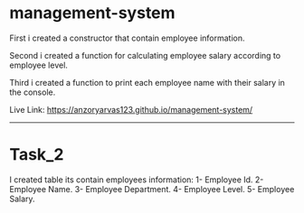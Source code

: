 # management-system

First i created a constructor that contain employee information.


Second i created a function for calculating employee salary according to employee level.


Third i created a function to print each employee name with their salary in the console.


Live Link: https://anzoryarvas123.github.io/management-system/

-------------------------------------------------------------------

# Task_2

I created table its contain employees information:
1- Employee Id.
2- Employee Name.
3- Employee Department.
4- Employee Level.
5- Employee Salary.

